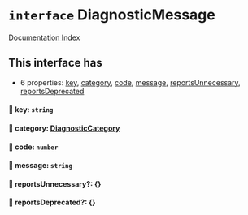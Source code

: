 # `interface` DiagnosticMessage

[Documentation Index](../README.md)

## This interface has

- 6 properties:
[key](#-key-string),
[category](#-category-diagnosticcategory),
[code](#-code-number),
[message](#-message-string),
[reportsUnnecessary](#-reportsunnecessary-),
[reportsDeprecated](#-reportsdeprecated-)


#### 📄 key: `string`



#### 📄 category: [DiagnosticCategory](../enum.DiagnosticCategory/README.md)



#### 📄 code: `number`



#### 📄 message: `string`



#### 📄 reportsUnnecessary?: \{}



#### 📄 reportsDeprecated?: \{}



